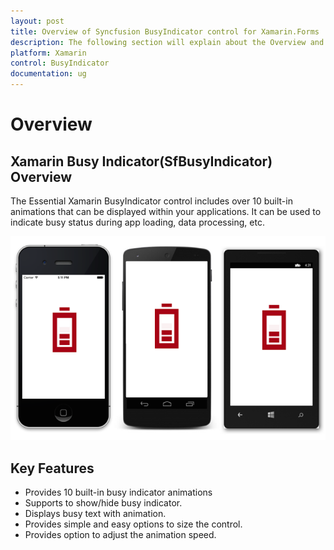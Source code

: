 ```yaml
---
layout: post
title: Overview of Syncfusion BusyIndicator control for Xamarin.Forms
description: The following section will explain about the Overview and key features of Xamarin.Forms BusyIndicator control.
platform: Xamarin
control: BusyIndicator
documentation: ug
---
```


# Overview

## Xamarin Busy Indicator(SfBusyIndicator) Overview

The Essential Xamarin BusyIndicator control includes over 10 built-in animations that can be displayed within your applications. It can be used to indicate busy status during app loading, data processing, etc. 

![SfBusyIndicator overview](images/Overview.png)

## Key Features

* Provides 10 built-in busy indicator animations
* Supports to show/hide busy indicator.
* Displays busy text with animation.
* Provides simple and easy options to size the control.
* Provides option to adjust the animation speed.